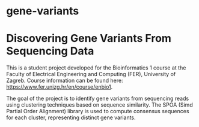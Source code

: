 # gene-variants

# Discovering Gene Variants From Sequencing Data

This is a student project developed for the Bioinformatics 1 course at the Faculty of Electrical Engineering and Computing (FER), University of Zagreb. Course information can be found here: https://www.fer.unizg.hr/en/course/enbio1.

The goal of the project is to identify gene variants from sequencing reads using clustering techniques based on sequence similarity. The SPOA (Simd Partial Order Alignment) library is used to compute consensus sequences for each cluster, representing distinct gene variants.
